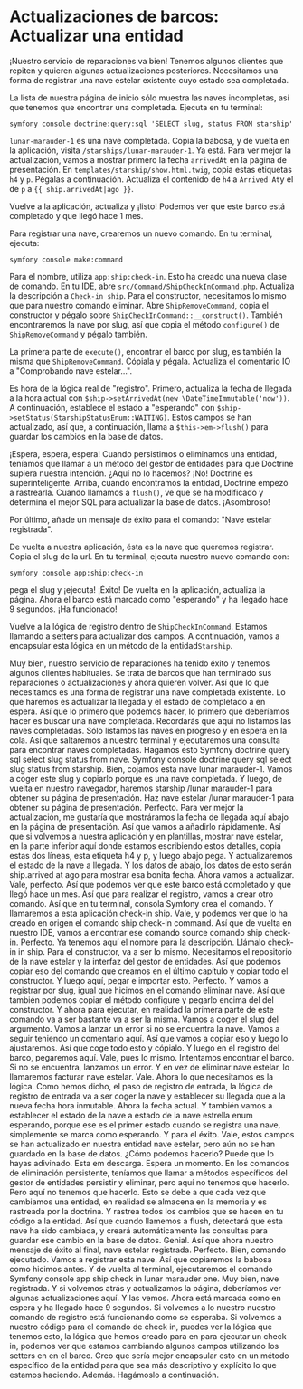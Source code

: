 # Actualizaciones de barcos: Actualizar una entidad

¡Nuestro servicio de reparaciones va bien! Tenemos algunos clientes que repiten y quieren algunas actualizaciones posteriores. Necesitamos una forma de registrar una nave estelar existente cuyo estado sea completada.

La lista de nuestra página de inicio sólo muestra las naves incompletas, así que tenemos que encontrar una completada. Ejecuta en tu terminal:

```terminal
symfony console doctrine:query:sql 'SELECT slug, status FROM starship'
```

`lunar-marauder-1` es una nave completada. Copia la babosa, y de vuelta en la aplicación, visita `/starships/lunar-marauder-1`. Ya está. Para ver mejor la actualización, vamos a mostrar primero la fecha `arrivedAt` en la página de presentación. En `templates/starship/show.html.twig`, copia estas etiquetas `h4` y `p`. Pégalas a continuación. Actualiza el contenido de `h4` a `Arrived At`y el de `p` a `{{ ship.arrivedAt|ago }}`.

Vuelve a la aplicación, actualiza y ¡listo! Podemos ver que este barco está completado y que llegó hace 1 mes.

Para registrar una nave, crearemos un nuevo comando. En tu terminal, ejecuta:

```terminal
symfony console make:command
```

Para el nombre, utiliza `app:ship:check-in`. Esto ha creado una nueva clase de comando. En tu IDE, abre `src/Command/ShipCheckInCommand.php`. Actualiza la descripción a `Check-in ship`. Para el constructor, necesitamos lo mismo que para nuestro comando eliminar. Abre `ShipRemoveCommand`, copia el constructor y pégalo sobre `ShipCheckInCommand::__construct()`. También encontraremos la nave por slug, así que copia el método `configure()` de `ShipRemoveCommand` y pégalo también.

La primera parte de `execute()`, encontrar el barco por slug, es también la misma que `ShipRemoveCommand`. Cópiala y pégala. Actualiza el comentario IO a "Comprobando nave estelar...".

Es hora de la lógica real de "registro". Primero, actualiza la fecha de llegada a la hora actual con `$ship->setArrivedAt(new \DateTimeImmutable('now'))`. A continuación, establece el estado a "esperando" con `$ship->setStatus(StarshipStatusEnum::WAITING)`. Estos campos se han actualizado, así que, a continuación, llama a `$this->em->flush()` para guardar los cambios en la base de datos.

¡Espera, espera, espera! Cuando persistimos o eliminamos una entidad, teníamos que llamar a un método del gestor de entidades para que Doctrine supiera nuestra intención. ¿Aquí no lo hacemos? ¡No! Doctrine es superinteligente. Arriba, cuando encontramos la entidad, Doctrine empezó a rastrearla. Cuando llamamos a `flush()`, ve que se ha modificado y determina el mejor SQL para actualizar la base de datos. ¡Asombroso!

Por último, añade un mensaje de éxito para el comando: "Nave estelar registrada".

De vuelta a nuestra aplicación, ésta es la nave que queremos registrar. Copia el slug de la url. En tu terminal, ejecuta nuestro nuevo comando con:

```terminal
symfony console app:ship:check-in
```

pega el slug y ¡ejecuta! ¡Éxito! De vuelta en la aplicación, actualiza la página. Ahora el barco está marcado como "esperando" y ha llegado hace 9 segundos. ¡Ha funcionado!

Vuelve a la lógica de registro dentro de `ShipCheckInCommand`. Estamos llamando a setters para actualizar dos campos. A continuación, vamos a encapsular esta lógica en un método de la entidad`Starship`.

Muy bien, nuestro servicio de reparaciones ha tenido éxito y tenemos algunos clientes habituales. Se trata de barcos que han terminado sus reparaciones o actualizaciones y ahora quieren volver. Así que lo que necesitamos es una forma de registrar una nave completada existente. Lo que haremos es actualizar la llegada y el estado de completado a en espera. Así que lo primero que podemos hacer, lo primero que deberíamos hacer es buscar una nave completada. Recordarás que aquí no listamos las naves completadas. Sólo listamos las naves en progreso y en espera en la cola. Así que saltaremos a nuestro terminal y ejecutaremos una consulta para encontrar naves completadas. Hagamos esto Symfony doctrine query sql select slug status from nave. Symfony console doctrine query sql select slug status from starship. Bien, cojamos esta nave lunar marauder-1. Vamos a coger este slug y copiarlo porque es una nave completada. Y luego, de vuelta en nuestro navegador, haremos starship /lunar marauder-1 para obtener su página de presentación. Haz nave estelar /lunar marauder-1 para obtener su página de presentación. Perfecto. Para ver mejor la actualización, me gustaría que mostráramos la fecha de llegada aquí abajo en la página de presentación. Así que vamos a añadirlo rápidamente. Así que si volvemos a nuestra aplicación y en plantillas, mostrar nave estelar, en la parte inferior aquí donde estamos escribiendo estos detalles, copia estas dos líneas, esta etiqueta h4 y p, y luego abajo pega. Y actualizaremos el estado de la nave a llegada. Y los datos de abajo, los datos de esto serán ship.arrived at ago para mostrar esa bonita fecha. Ahora vamos a actualizar. Vale, perfecto. Así que podemos ver que este barco está completado y que llegó hace un mes. Así que para realizar el registro, vamos a crear otro comando. Así que en tu terminal, consola Symfony crea el comando. Y llamaremos a esta aplicación check-in ship. Vale, y podemos ver que lo ha creado en origen el comando ship check-in command. Así que de vuelta en nuestro IDE, vamos a encontrar ese comando source comando ship check-in. Perfecto. Ya tenemos aquí el nombre para la descripción. Llámalo check-in in ship. Para el constructor, va a ser lo mismo. Necesitamos el repositorio de la nave estelar y la interfaz del gestor de entidades. Así que podemos copiar eso del comando que creamos en el último capítulo y copiar todo el constructor. Y luego aquí, pegar e importar esto. Perfecto. Y vamos a registrar por slug, igual que hicimos en el comando eliminar nave. Así que también podemos copiar el método configure y pegarlo encima del del constructor. Y ahora para ejecutar, en realidad la primera parte de este comando va a ser bastante va a ser la misma. Vamos a coger el slug del argumento. Vamos a lanzar un error si no se encuentra la nave. Vamos a seguir teniendo un comentario aquí. Así que vamos a copiar eso y luego lo ajustaremos. Así que coge todo esto y cópialo. Y luego en el registro del barco, pegaremos aquí. Vale, pues lo mismo. Intentamos encontrar el barco. Si no se encuentra, lanzamos un error. Y en vez de eliminar nave estelar, lo llamaremos facturar nave estelar. Vale. Ahora lo que necesitamos es la lógica. Como hemos dicho, el paso de registro de entrada, la lógica de registro de entrada va a ser coger la nave y establecer su llegada que a la nueva fecha hora inmutable. Ahora la fecha actual. Y también vamos a establecer el estado de la nave a estado de la nave estrella enum esperando, porque ese es el primer estado cuando se registra una nave, simplemente se marca como esperando. Y para el éxito. Vale, estos campos se han actualizado en nuestra entidad nave estelar, pero aún no se han guardado en la base de datos. ¿Cómo podemos hacerlo? Puede que lo hayas adivinado. Esta em descarga. Espera un momento. En los comandos de eliminación persistente, teníamos que llamar a métodos específicos del gestor de entidades persistir y eliminar, pero aquí no tenemos que hacerlo. Pero aquí no tenemos que hacerlo. Esto se debe a que cada vez que cambiamos una entidad, en realidad se almacena en la memoria y es rastreada por la doctrina. Y rastrea todos los cambios que se hacen en tu código a la entidad. Así que cuando llamemos a flush, detectará que esta nave ha sido cambiada, y creará automáticamente las consultas para guardar ese cambio en la base de datos. Genial. Así que ahora nuestro mensaje de éxito al final, nave estelar registrada. Perfecto. Bien, comando ejecutado. Vamos a registrar esta nave. Así que copiaremos la babosa como hicimos antes. Y de vuelta al terminal, ejecutaremos el comando Symfony console app ship check in lunar marauder one. Muy bien, nave registrada. Y si volvemos atrás y actualizamos la página, deberíamos ver algunas actualizaciones aquí. Y las vemos. Ahora está marcada como en espera y ha llegado hace 9 segundos. Si volvemos a lo nuestro nuestro comando de registro está funcionando como se esperaba. Si volvemos a nuestro código para el comando de check in, puedes ver la lógica que tenemos esto, la lógica que hemos creado para en para ejecutar un check in, podemos ver que estamos cambiando algunos campos utilizando los setters en en el barco. Creo que sería mejor encapsular esto en un método específico de la entidad para que sea más descriptivo y explícito lo que estamos haciendo. Además. Hagámoslo a continuación.
